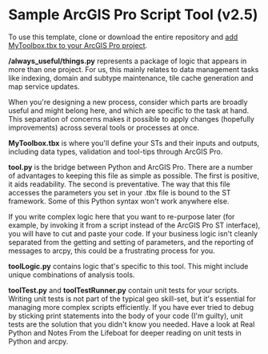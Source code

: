 # Sample ArcGIS Pro Script Tool (v2.5)

To use this template, clone or download the entire repository and [add MyToolbox.tbx to your ArcGIS Pro project](https://pro.arcgis.com/en/pro-app/help/projects/connect-to-a-toolbox.htm#GUID-07AA7C42-D833-45B3-973E-2521C0224A9E).

**/always_useful/things.py** represents a package of logic that appears in more than one project. For us, this mainly relates to data management tasks like indexing, domain and subtype maintenance, tile cache generation and map service updates.

When you're designing a new process, consider which parts are broadly useful and might belong here, and which are specific to the task at hand. This separation of concerns makes it possible to apply changes (hopefully improvements) across several tools or processes at once.

**MyToolbox.tbx** is where you'll define your STs and their inputs and outputs, including data types, validation and tool-tips through ArcGIS Pro.

**tool.py** is the bridge between Python and ArcGIS Pro. There are a number of advantages to keeping this file as simple as possible. The first is positive, it aids readability. The second is preventative. The way that this file accesses the parameters you set in your .tbx file is bound to the ST framework. Some of this Python syntax won't work anywhere else.

If you write complex logic here that you want to re-purpose later (for example, by invoking it from a script instead of the ArcGIS Pro ST interface), you will have to cut and paste your code. If your business logic isn't cleanly separated from the getting and setting of parameters, and the reporting of messages to arcpy, this could be a frustrating process for you.

**toolLogic.py** contains logic that's specific to this tool. This might include unique combinations of analysis tools.

**toolTest.py** and **toolTestRunner.py** contain unit tests for your scripts. Writing unit tests is not part of the typical geo skill-set, but it's essential for managing more complex scripts efficiently. If you have ever tried to debug by sticking print statements into the body of your code (I'm guilty), unit tests are the solution that you didn't know you needed. Have a look at Real Python and Notes From the Lifeboat for deeper reading on unit tests in Python and arcpy.
